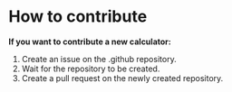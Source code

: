 # How to contribute

**If you want to contribute a new calculator:**

1. Create an issue on the .github repository.
2. Wait for the repository to be created.
3. Create a pull request on the newly created repository.
